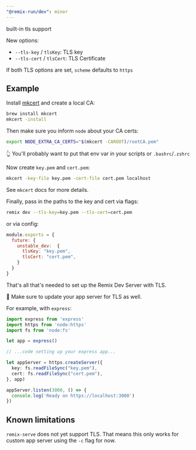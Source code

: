 ```yaml
---
"@remix-run/dev": minor
---
```


built-in tls support

New options:
- `--tls-key` / `tlsKey`: TLS key
- `--tls-cert` / `tlsCert`: TLS Certificate

If both TLS options are set, `scheme` defaults to `https`

## Example

Install [mkcert](https://github.com/FiloSottile/mkcert) and create a local CA:

```sh
brew install mkcert
mkcert -install
```

Then make sure you inform `node` about your CA certs:

```sh
export NODE_EXTRA_CA_CERTS="$(mkcert -CAROOT)/rootCA.pem"
```

👆 You'll probably want to put that env var in your scripts or `.bashrc`/`.zshrc`

Now create `key.pem` and `cert.pem`:

```sh
mkcert -key-file key.pem -cert-file cert.pem localhost
```

See `mkcert` docs for more details.

Finally, pass in the paths to the key and cert via flags:

```sh
remix dev --tls-key=key.pem --tls-cert=cert.pem
```

or via config:

```js
module.exports = {
  future: {
    unstable_dev:  {
      tlsKey: "key.pem",
      tlsCert: "cert.pem",
    }
  }
}
```

That's all that's needed to set up the Remix Dev Server with TLS.

🚨 Make sure to update your app server for TLS as well.

For example, with `express`:

```ts
import express from 'express'
import https from 'node:https'
import fs from 'node:fs'

let app = express()

// ...code setting up your express app...

let appServer = https.createServer({
  key: fs.readFileSync("key.pem"),
  cert: fs.readFileSync("cert.pem"),
}, app)

appServer.listen(3000, () => {
  console.log('Ready on https://localhost:3000')
})
```

## Known limitations

`remix-serve` does not yet support TLS.
That means this only works for custom app server using the `-c` flag for now.

